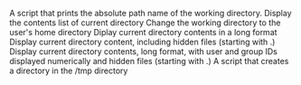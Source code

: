 A script that prints the absolute path name of the working directory.
Display the contents list of current directory
Change the working directory to the user's home directory
Diplay current directory contents in a long format
Display current directory content, including hidden files (starting with .)
Display current directory contents, long format, with user and group IDs displayed numerically and hidden files (starting with .)
A script that creates a directory in the /tmp directory
